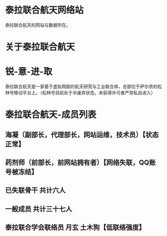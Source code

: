 # 泰拉联合航天网络站
泰拉联合航天的网站与数据所在。
# 关于泰拉联合航天
# 锐-意-进-取
泰拉联合航天是一家基于虚拟网路的航天研究与工业联合体，总部位于萨尔贡的松林号移动平台上。（松林号目前处于半废弃状态，未获得许可者严禁私自进入）
# 泰拉联合航天-成员列表
## 海凝（副部长，代理部长，网站运维，技术员）【状态正常】
## 药剂师（前部长，前网站拥有者）【网络失联，QQ账号被冻结】
## 已失联骨干 共计六人
## 一般成员 共计三十七人
## 泰拉联合学会联络员 月玄 土木狗【低联络强度】
